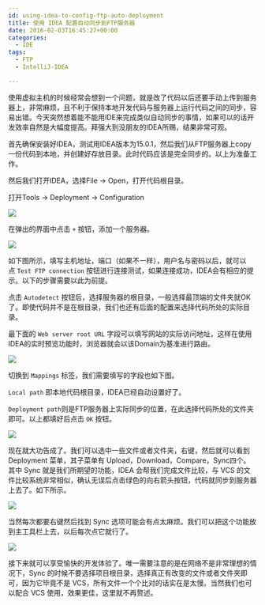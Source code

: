 ```yaml
---
id: using-idea-to-config-ftp-auto-deployment
title: 使用 IDEA 配置自动同步到FTP服务器
date: 2016-02-03T16:45:27+00:00
categories:
  - IDE
tags:
  - FTP
  - IntelliJ-IDEA

---
```




使用虚拟主机的时候经常会想到一个问题，就是改了代码以后还要手动上传到服务器上，非常麻烦，且不利于保持本地开发代码与服务器上运行代码之间的同步，容易出错。今天突然想着能不能用IDE来完成类似自动同步的事情，如果可以的话开发效率自然是大幅度提高。拜强大到没朋友的IDEA所赐，结果非常可观。

首先确保安装好IDEA，测试用IDEA版本为15.0.1，然后我们从FTP服务器上copy一份代码到本地，并创建好存放目录。此时代码应该是完全同步的。以上为准备工作。

<!--more-->

然后我们打开IDEA，选择File -> Open，打开代码根目录。

打开Tools -> Deployment -> Configuration

![](https://user-images.githubusercontent.com/5960988/48595786-3d227c00-e991-11e8-8b42-bbf3f871ab10.png)

在弹出的界面中点击 `+` 按钮，添加一个服务器。

![](https://user-images.githubusercontent.com/5960988/48595787-3dbb1280-e991-11e8-9519-0876ffc4f595.png)

如下图所示，填写主机地址，端口（如果不一样），用户名与密码以后，就可以点 `Test FTP connection` 按钮进行连接测试，如果连接成功，IDEA会有相应的提示。以下的步骤需要以此为前提。

点击 `Autodetect` 按钮后，选择服务器的根目录，一般选择最顶端的文件夹就OK了。即使代码并不是在根目录，我们也还有后面的配置来选择代码所处的实际目录。

最下面的 `Web server root URL` 字段可以填写网站的实际访问地址，这样在使用IDEA的实时预览功能时，浏览器就会以该Domain为基准进行路由。

![](https://user-images.githubusercontent.com/5960988/48595788-3dbb1280-e991-11e8-9438-a8d09ef6921f.png)

切换到 `Mappings` 标签，我们需要填写的字段也如下图。

`Local path` 即本地代码根目录，IDEA已经自动设置好了。

`Deployment path`则是FTP服务器上实际同步的位置，在此选择代码所处的文件夹即可。以上都填好后点击 `OK` 按钮。

![](https://user-images.githubusercontent.com/5960988/48595789-3dbb1280-e991-11e8-9332-0cbd1058f81d.png)

现在就大功告成了。我们可以选中一些文件或者文件夹，右键，然后就可以看到 Deployment 菜单，其子菜单有 Upload，Download，Compare，Sync四个。其中 Sync 就是我们所期望的功能，IDEA 会帮我们完成文件比较，与 VCS 的文件比较系统非常相似，确认无误后点击绿色的向右箭头按钮，代码就同步到服务器上去了。如下所示。

![](https://user-images.githubusercontent.com/5960988/48595790-3e53a900-e991-11e8-80bf-0f6212ac3d70.png)

当然每次都要右键然后找到 Sync 选项可能会有点太麻烦。我们可以把这个功能放到主工具栏上去，以后每次点它就行了。

![](https://user-images.githubusercontent.com/5960988/48595791-3e53a900-e991-11e8-9a35-1116a1f7461f.png)

接下来就可以享受愉快的开发体验了。唯一需要注意的是在网络不是非常理想的情况下，Sync 的时候不要选择项目根目录，选择真正有改变的文件或者文件夹即可，因为它毕竟不是 VCS，所有文件一个个比对的话实在是太慢。当然我们也可以配合 VCS 使用，效果更佳，这里就不再赘述。
